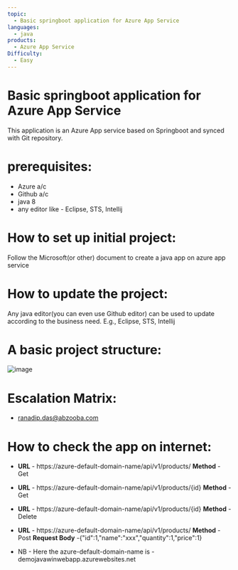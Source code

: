 ```yaml
---
topic: 
  - Basic springboot application for Azure App Service
languages:
  - java
products:
  - Azure App Service
Difficulty:
  - Easy
---
```


# Basic springboot application for Azure App Service
This application is an Azure App service based on Springboot and synced with Git repository.

# prerequisites:
  - Azure a/c
  - Github a/c
  - java 8
  - any editor like - Eclipse, STS, Intellij

# How to set up initial project:
Follow the Microsoft(or other) document to create a java app on azure app service

# How to update the project:
Any java editor(you can even use Github editor) can be used to update according to the business need. E.g., Eclipse, STS, Intellij

# A basic project structure:
  ![image](https://user-images.githubusercontent.com/20474367/233970093-46c7a52a-907e-4697-aa54-0e38de0f8524.png)

# Escalation Matrix:
  - ranadip.das@abzooba.com

# How to check the app on internet:
  - **URL** - https://azure-default-domain-name/api/v1/products/ **Method** - Get
  - **URL** - https://azure-default-domain-name/api/v1/products/{id} **Method** - Get
  - **URL** - https://azure-default-domain-name/api/v1/products/{id} **Method** - Delete
  - **URL** - https://azure-default-domain-name/api/v1/products/ **Method** - Post **Request Body** -{"id":1,"name":"xxx","quantity":1,"price":1}


- NB - Here the azure-default-domain-name is - demojavawinwebapp.azurewebsites.net
